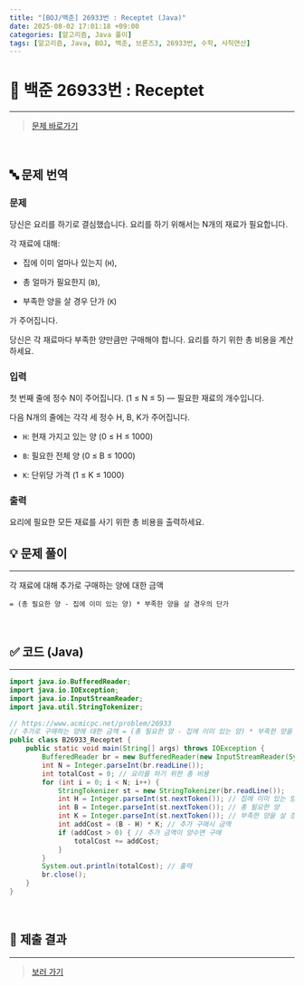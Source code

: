 ```yaml
---
title: "[BOJ/백준] 26933번 : Receptet (Java)"
date: 2025-08-02 17:01:18 +09:00
categories: [알고리즘, Java 풀이]
tags: [알고리즘, Java, BOJ, 백준, 브론즈3, 26933번, 수학, 사칙연산]
---
```


<!-- ========================================================================== -->

# 📘 백준 26933번 : Receptet 

---

> [문제 바로가기](https://www.acmicpc.net/problem/26933)

<br>

<!-- ========================================================================== -->

## 🔤 문제 번역

### 문제

당신은 요리를 하기로 결심했습니다. 요리를 하기 위해서는 N개의 재료가 필요합니다. 

각 재료에 대해:

+ 집에 이미 얼마나 있는지 (`H`),

+ 총 얼마가 필요한지 (`B`),

+ 부족한 양을 살 경우 단가 (`K`)

가 주어집니다. 

당신은 각 재료마다 부족한 양만큼만 구매해야 합니다. 요리를 하기 위한 총 비용을 계산하세요.

### 입력

첫 번째 줄에 정수 N이 주어집니다. (1 ≤ N ≤ 5) — 필요한 재료의 개수입니다.

다음 N개의 줄에는 각각 세 정수 H, B, K가 주어집니다.

+ `H`: 현재 가지고 있는 양 (0 ≤ H ≤ 1000)

+ `B`: 필요한 전체 양 (0 ≤ B ≤ 1000)

+ `K`: 단위당 가격 (1 ≤ K ≤ 1000)

### 출력

요리에 필요한 모든 재료를 사기 위한 총 비용을 출력하세요.


<!-- ========================================================================== -->

## 💡 문제 풀이

---

각 재료에 대해 추가로 구매하는 양에 대한 금액 

`= (총 필요한 양 - 집에 이미 있는 양) * 부족한 양을 살 경우의 단가`

<br>

<!-- ========================================================================== -->

## ✅ 코드 (Java)

---

```java
import java.io.BufferedReader;
import java.io.IOException;
import java.io.InputStreamReader;
import java.util.StringTokenizer;

// https://www.acmicpc.net/problem/26933
// 추가로 구매하는 양에 대한 금액 = (총 필요한 양 - 집에 이미 있는 양) * 부족한 양을 살 경우의 단가
public class B26933_Receptet {
	public static void main(String[] args) throws IOException {
		BufferedReader br = new BufferedReader(new InputStreamReader(System.in));
		int N = Integer.parseInt(br.readLine());
		int totalCost = 0; // 요리를 하기 위한 총 비용
		for (int i = 0; i < N; i++) {
			StringTokenizer st = new StringTokenizer(br.readLine());
			int H = Integer.parseInt(st.nextToken()); // 집에 이미 있는 양
			int B = Integer.parseInt(st.nextToken()); // 총 필요한 양
			int K = Integer.parseInt(st.nextToken()); // 부족한 양을 살 경우의 단가
			int addCost = (B - H) * K; // 추가 구매시 금액
			if (addCost > 0) { // 추가 금액이 양수면 구매
				totalCost += addCost;
			}
		}
		System.out.println(totalCost); // 출력
		br.close();
	}
}
```

<br>

<!-- ========================================================================== -->

## 💾 제출 결과

---

> [보러 가기](https://www.acmicpc.net/status?from_mine=1&problem_id=26933&user_id=juyn2000)

<br>

<!-- ========================================================================== -->

<!-- ## 🧩 새롭게 알게 된 점

---



<br> -->

<!-- ========================================================================== -->

<!--

## 🔗 참고한 자료

---

- []()

- []()

<br>
-->
